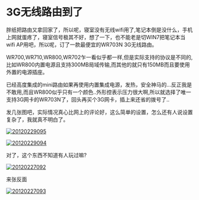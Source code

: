 # 3G无线路由到了

胖纸把路由又拿回家了，所以呢，寝室没有无线wifi用了,笔记本倒是没什么，手机上网就蛋疼了，寝室信号极其不好，想了一下，也不能老是切WIN7把笔记本当wifi AP用吧，所以呢，订了一款最便宜的WR703N 3G无线路由。

WR700,WR710,WR800,WR702乍一看似乎都一样,但是实际支持的协议是不同的,比如WR800内置电源且支持300MB局域传输,而其他的就只有150MB而且要使用外置的电源插座。

已经高度集成的mini路由如果再使用内置集成电源，发热，安全神马的...反正我是不敢用,而且WR800似乎只有一个颜色..外形控表示压力很大啊,所以就选择了唯一支持3G网卡的WR703N了，回头再买个3G网卡，插上来还省的拨号了.. 

发几张图吧，实际情况真心比网上的评论好，这么简单的设置，怎么还有人说设置复杂了，我就真不明白了。 

[![20120229095](https://attachment.soulteary.com/2012/02/29/20120229095.jpg "20120229095")](https://attachment.soulteary.com/2012/02/29/20120229095.jpg) 

[![20120229094](https://attachment.soulteary.com/2012/02/29/20120229094.jpg "20120229094")](https://attachment.soulteary.com/2012/02/29/20120229094.jpg) 

对了，这个东西不知道有人玩过嘛? 

[![20120227092](https://attachment.soulteary.com/2012/02/29/20120227092.jpg "20120227092")](https://attachment.soulteary.com/2012/02/29/20120227092.jpg) 

来张反面

[![20120227093](https://attachment.soulteary.com/2012/02/29/20120227093.jpg "20120227093")](https://attachment.soulteary.com/2012/02/29/20120227093.jpg)


